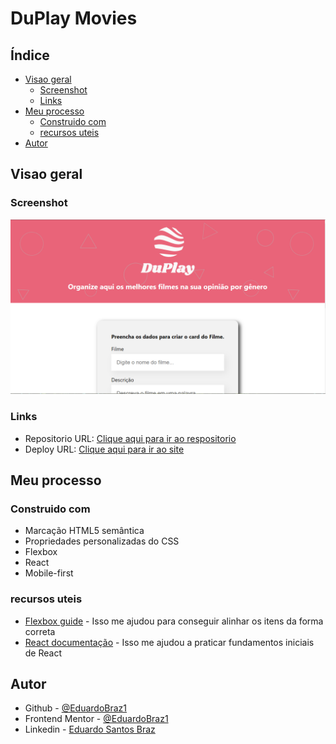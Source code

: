 # DuPlay Movies

## Índice

- [Visao geral](#visao-Geral)
  - [Screenshot](#screenshot)
  - [Links](#links)
- [Meu processo](#meu-processo)
  - [Construido com](#Construido-com)
  - [recursos uteis](#recursos-uteis)
- [Autor](#autor)

## Visao geral

### Screenshot

![](./public/imagens/print.PNG)

### Links

- Repositorio URL: [Clique aqui para ir ao respositorio](https://github.com/EduardoBraz1/DuPlay)
- Deploy URL: [Clique aqui para ir ao site](https://duplay.netlify.app/)

## Meu processo

### Construido com

- Marcação HTML5 semântica
- Propriedades personalizadas do CSS
- Flexbox
- React
- Mobile-first

### recursos uteis

- [Flexbox guide](https://css-tricks.com/wp-content/uploads/2022/02/css-flexbox-poster.png) - Isso me ajudou para conseguir alinhar os itens da forma correta
- [React documentação](https://pt-br.reactjs.org/) - Isso me ajudou a praticar fundamentos iniciais de React

## Autor

- Github - [@EduardoBraz1](https://github.com/EduardoBraz1)
- Frontend Mentor - [@EduardoBraz1](https://www.frontendmentor.io/profile/EduardoBraz1)
- Linkedin - [Eduardo Santos Braz](https://www.linkedin.com/in/eduardo-s-8b0210161/)
